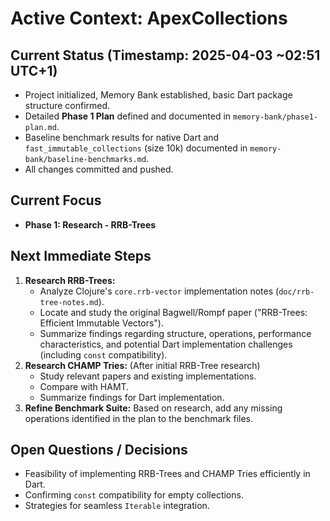# Active Context: ApexCollections

## Current Status (Timestamp: 2025-04-03 ~02:51 UTC+1)

-   Project initialized, Memory Bank established, basic Dart package structure confirmed.
-   Detailed **Phase 1 Plan** defined and documented in `memory-bank/phase1-plan.md`.
-   Baseline benchmark results for native Dart and `fast_immutable_collections` (size 10k) documented in `memory-bank/baseline-benchmarks.md`.
-   All changes committed and pushed.

## Current Focus

-   **Phase 1: Research - RRB-Trees**

## Next Immediate Steps

1.  **Research RRB-Trees:**
    -   Analyze Clojure's `core.rrb-vector` implementation notes (`doc/rrb-tree-notes.md`).
    -   Locate and study the original Bagwell/Rompf paper ("RRB-Trees: Efficient Immutable Vectors").
    -   Summarize findings regarding structure, operations, performance characteristics, and potential Dart implementation challenges (including `const` compatibility).
2.  **Research CHAMP Tries:** (After initial RRB-Tree research)
    -   Study relevant papers and existing implementations.
    -   Compare with HAMT.
    -   Summarize findings for Dart implementation.
3.  **Refine Benchmark Suite:** Based on research, add any missing operations identified in the plan to the benchmark files.

## Open Questions / Decisions

-   Feasibility of implementing RRB-Trees and CHAMP Tries efficiently in Dart.
-   Confirming `const` compatibility for empty collections.
-   Strategies for seamless `Iterable` integration.